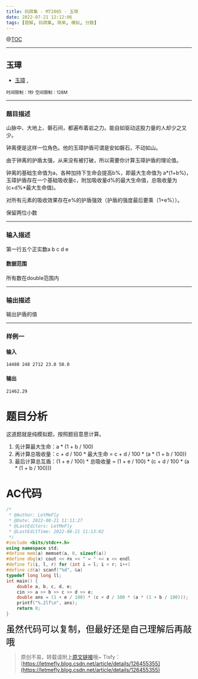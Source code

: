 ```yaml
---
title: 码蹄集 - MT2005 - 玉璋
date: 2022-07-21 12:12:06
tags: [题解, 码蹄集, 简单, 模拟, 分数]
---
```


@[TOC](传送门)


---


## 玉璋
+ <a href="https://matiji.net/exam/brushquestion/5/3181/1DC60EA6DF83A333301CFFE1407FBA59"> 玉璋</a> <a href="https://matiji.net/exam/dohomework/1500/1">.</a>

<small>时间限制：1秒</small>
<small>空间限制：128M</small>



---



### 题目描述

山脉中、大地上、磐石间，都遍布着岩之力。能自如驱动这股力量的人却少之又少。

钟离便是这样一位角色。他的玉璋护盾可谓是安如磐石，不动如山。

由于钟离的护盾太强，从来没有被打破，所以需要你计算玉璋护盾的理论值。

钟离的基础生命值为a，各种加持下生命会提高b%，即最大生命值为 a*(1+b%)，玉璋护盾存在一个基础吸收量c，附加吸收量d%的最大生命值，总吸收量为 (c+d%*最大生命值)。

对所有元素的吸收效果存在e%的护盾强效（护盾的强度最后要乘（1+e%））。

保留两位小数


---

### 输入描述

第一行五个正实数a b c d e

#### 数据范围

所有数在double范围内

---


### 输出描述



输出护盾的值



---


### 样例一

#### 输入

```
14488 248 2712 23.0 50.0
```

#### 输出

```
21462.29
```




# 题目分析

这道题就是纯模拟题，按照题目意思计算。

1. 先计算最大生命：a * (1 + b / 100)
2. 再计算总吸收量：c + d / 100 * 最大生命 = c + d / 100 * (a * (1 + b / 100))
3. 最后计算总互盾：(1 + e / 100) * 总吸收量 = (1 + e / 100) * (c + d / 100 * (a * (1 + b / 100)))

# AC代码

```cpp
/*
 * @Author: LetMeFly
 * @Date: 2022-08-21 11:11:27
 * @LastEditors: LetMeFly
 * @LastEditTime: 2022-08-21 11:13:02
 */
#include <bits/stdc++.h>
using namespace std;
#define mem(a) memset(a, 0, sizeof(a))
#define dbg(x) cout << #x << " = " << x << endl
#define fi(i, l, r) for (int i = l; i < r; i++)
#define cd(a) scanf("%d", &a)
typedef long long ll;
int main() {
    double a, b, c, d, e;
    cin >> a >> b >> c >> d >> e;
    double ans = (1 + e / 100) * (c + d / 100 * (a * (1 + b / 100)));
    printf("%.2lf\n", ans);
    return 0;
}
```

<font color="black" face="楷体" size="5px">虽然代码可以复制，但最好还是自己理解后再敲哦</font>

<!-- <font color="black" face="楷体" size="5px">每周提前更新菁英班周赛题解，点关注，不迷路</font> -->

>原创不易，转载请附上[原文链接](https://leetcode.letmefly.xyz/2022/08/21/MaTiJi%20-%20MT2005%20-%20%E7%8E%89%E7%92%8B/)哦~
>Tisfy：[https://letmefly.blog.csdn.net/article/details/126455355](https://letmefly.blog.csdn.net/article/details/126455355)